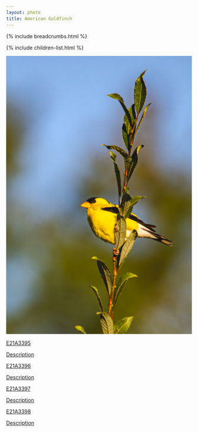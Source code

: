 ```yaml
---
layout: photo
title: American Goldfinch
---
```


{% include breadcrumbs.html %}

{% include children-list.html %}

<!-- markdownlint-disable MD033 -->

<img src="/gallery/animals/birds/assets/perching/american-goldfinch/E21A3383.jpg"
     alt="Eastern Goldfinch"
     style="max-width:100%; height:auto; display:block; margin-bottom:1rem;">

<div class="grid" role="list">
    <div class="photo-tile">
        <a href="/gallery/animals/birds/perching/american-goldfinch/" role="listitem">
            <div class="cover" role="img" aria-label="American Goldfinch"
                style="background-image: url('/gallery/animals/birds/assets/perching/american-goldfinch/E21A3395.jpg');">
            </div>
            <div class="content">
                <div class="title">E21A3395</div>
                <p class="desc">Description</p>
            </div>
        </a>
    </div>
    <div class="photo-tile">
        <a href="/gallery/animals/birds/perching/american-goldfinch/" role="listitem">
            <div class="cover" role="img" aria-label="American Goldfinch"
                style="background-image: url('/gallery/animals/birds/assets/perching/american-goldfinch/E21A3396.jpg');">
            </div>
            <div class="content">
                <div class="title">E21A3396</div>
                <p class="desc">Description</p>
            </div>
        </a>
    </div>
    <div class="photo-tile">
        <a href="/gallery/animals/birds/perching/american-goldfinch/" role="listitem">
            <div class="cover" role="img" aria-label="American Goldfinch"
                style="background-image: url('/gallery/animals/birds/assets/perching/american-goldfinch/E21A3397.jpg');">
            </div>
            <div class="content">
                <div class="title">E21A3397</div>
                <p class="desc">Description</p>
            </div>
        </a>
    </div>
    <div class="photo-tile">
        <a href="/gallery/animals/birds/perching/american-goldfinch/" role="listitem">
            <div class="cover" role="img" aria-label="American Goldfinch"
                style="background-image: url('/gallery/animals/birds/assets/perching/american-goldfinch/E21A3398.jpg');">
            </div>
            <div class="content">
                <div class="title">E21A3398</div>
                <p class="desc">Description</p>
            </div>
        </a>
    </div>
</div>
<!--
        <div id="americanGoldfinch-card" class="col-sm-12 col-md-4 col-lg-4">
          <div class="card bg-dark text-light border-secondary">
            <img src="images/E21A2448.jpg" class="card-img-top gallery-img" data-bs-toggle="modal" data-bs-target="#lightboxModal" data-bs-img="images/E21A2448-1.jpg" alt="American Goldfinch">
            <div class="card-body p-2">
              <h5 class="card-title mb-1 text-center">American Goldfinch</h5>
              <h6 class="mb-1 text-center"><em>Spinus tristis</em></h6>
              <table class="table table-sm table-dark text-light text-center border-light">
                <tbody>
                  <tr>
                    <td>_21A2448</td>
                    <td>1361x2041</td>
                  </tr>
                  <tr>
                    <td>
                      <a class="text-warning" data-bs-toggle="collapse" href="#E21A2448EXIF" role="button" aria-expanded="false" aria-controls="E21A2448EXIF">
                        Image Details
                      </a>
                    </td>
                    <td>
                      <a class="text-warning" data-bs-toggle="collapse" href="#E21A2448Ref" role="button" aria-expanded="false" aria-controls="E21A2448Ref">
                        Field Reference Details
                      </a>
                    </td>
                  </tr>
                </tbody>
              </table>
-->
              <!-- EXIF Data -->
<!--
              <div class="collapse" id="E21A2448EXIF">
                <table class="table table-sm table-dark text-light text-center border-light">
                  <tbody>
                    <tr><td>Camera</td><td>Canon EOS 5D Mk IV</td></tr>
                    <tr><td>Lens</td><td>EF70-200mm f/2.8L IS II USM</td></tr>
                    <tr><td>ISO</td><td>4000</td></tr>
                    <tr><td>Aperture</td><td>f/9.0</td></tr>
                    <tr><td>Shutter</td><td>1/1250</td></tr>
                  </tbody>
                </table>
              </div>
              <div class="collapse" id="E21A2448Ref">
                <table class="table table-sm table-dark text-light text-center border-light">
                  <tbody>
                    <tr><td>Plumage</td><td>Breeding males bright yellow with black cap, wings, and tail. Nonbreeding and females duller with olive tones.</td></tr>
                    <tr><td>Size</td><td>5" [13 cm]</td></tr>
                    <tr><td>Color</td><td>Yellow, black, white</td></tr>
                    <tr><td>Wings</td><td>Pointed with bold white markings</td></tr>
                    <tr><td>Tail</td><td>Short, notched</td></tr>
                    <tr><td>Habitat</td><td>Weedy fields, gardens, roadsides, orchards</td></tr>
                    <tr><td>Flight Style</td><td>Undulating flight with a bouncy rhythm</td></tr>
                    <tr><td>Behavior</td><td>Feeds on seeds while perched; often seen in flocks. Nests late in summer to match seed availability.</td></tr>
                    <tr><td>Diet</td><td>Primarily seeds from thistle, sunflower, dandelion, and other composites.</td></tr>
                  </tbody>
                </table>
              </div>
            </div>
          </div>
        </div>
        <div class="col-sm-12 col-md-4 col-lg-4">
          <div class="card bg-dark text-light border-secondary">
            <img src="images/E21A3383.jpg" class="card-img-top gallery-img" data-bs-toggle="modal" data-bs-target="#lightboxModal" data-bs-img="images/E21A3383-1.jpg" alt="American Goldfinch">
            <div class="card-body p-2">
              <h5 class="card-title mb-1 text-center">American Goldfinch</h5>
              <h6 class="mb-1 text-center"><em>Spinus tristis</em></h6>
              <table class="table table-sm table-dark text-light text-center border-light">
                <tbody>
                  <tr>
                    <td>_21A3383</td>
                    <td>2090x3135</td>
                  </tr>
                  <tr>
                    <td>
                      <a class="text-warning" data-bs-toggle="collapse" href="#E21A3383EXIF" role="button" aria-expanded="false" aria-controls="E21A3383EXIF">
                        Image Details
                      </a>
                    </td>
                    <td>
                      <a class="text-warning" data-bs-toggle="collapse" href="#E21A3383Ref" role="button" aria-expanded="false" aria-controls="E21A3383Ref">
                        Field Reference Details
                      </a>
                    </td>
                  </tr>
                </tbody>
              </table>
-->
              <!-- EXIF Data -->
<!--
              <div class="collapse" id="E21A3383EXIF">
                <table class="table table-sm table-dark text-light text-center border-light">
                  <tbody>
                    <tr><td>Camera</td><td>Canon EOS 5D Mk IV</td></tr>
                    <tr><td>Lens</td><td>EF100-400mm f/4.5-5.6L IS USM</td></tr>
                    <tr><td>ISO</td><td>100</td></tr>
                    <tr><td>Aperture</td><td>f/8.0</td></tr>
                    <tr><td>Shutter</td><td>1/320</td></tr>
                  </tbody>
                </table>
              </div>
              <div class="collapse" id="E21A3383Ref">
                <table class="table table-sm table-dark text-light text-center border-light">
                  <tbody>
                    <tr><td>Plumage</td><td>Breeding males bright yellow with black cap, wings, and tail. Nonbreeding and females duller with olive tones.</td></tr>
                    <tr><td>Size</td><td>5" [13 cm]</td></tr>
                    <tr><td>Color</td><td>Yellow, black, white</td></tr>
                    <tr><td>Wings</td><td>Pointed with bold white markings</td></tr>
                    <tr><td>Tail</td><td>Short, notched</td></tr>
                    <tr><td>Habitat</td><td>Weedy fields, gardens, roadsides, orchards</td></tr>
                    <tr><td>Flight Style</td><td>Undulating flight with a bouncy rhythm</td></tr>
                    <tr><td>Behavior</td><td>Feeds on seeds while perched; often seen in flocks. Nests late in summer to match seed availability.</td></tr>
                    <tr><td>Diet</td><td>Primarily seeds from thistle, sunflower, dandelion, and other composites.</td></tr>
                  </tbody>
                </table>
              </div>
            </div>
          </div>

<!-- markdownlint-enable MD033 -->
